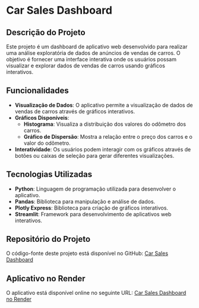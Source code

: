 # Car Sales Dashboard

## Descrição do Projeto

Este projeto é um dashboard de aplicativo web desenvolvido para realizar uma análise exploratória de dados de anúncios de vendas de carros. O objetivo é fornecer uma interface interativa onde os usuários possam visualizar e explorar dados de vendas de carros usando gráficos interativos.

## Funcionalidades

- **Visualização de Dados**: O aplicativo permite a visualização de dados de vendas de carros através de gráficos interativos.
- **Gráficos Disponíveis**:
  - **Histograma**: Visualiza a distribuição dos valores do odômetro dos carros.
  - **Gráfico de Dispersão**: Mostra a relação entre o preço dos carros e o valor do odômetro.
- **Interatividade**: Os usuários podem interagir com os gráficos através de botões ou caixas de seleção para gerar diferentes visualizações.

## Tecnologias Utilizadas

- **Python**: Linguagem de programação utilizada para desenvolver o aplicativo.
- **Pandas**: Biblioteca para manipulação e análise de dados.
- **Plotly Express**: Biblioteca para criação de gráficos interativos.
- **Streamlit**: Framework para desenvolvimento de aplicativos web interativos.

## Repositório do Projeto

O código-fonte deste projeto está disponível no GitHub: [Car Sales Dashboard](https://github.com/GrayWaeger/car-sales-dashboard.git)

## Aplicativo no Render

O aplicativo está disponível online no seguinte URL: [Car Sales Dashboard no Render](https://car-sales-dashboard-y1cd.onrender.com)